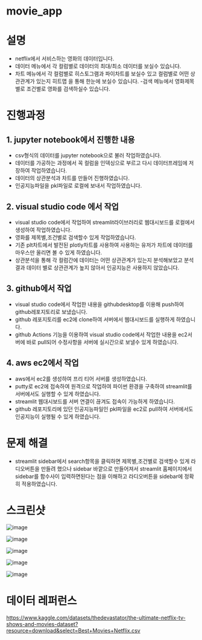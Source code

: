 # movie_app
# 설명
  - netflix에서 서비스하는 영화의 데이터입니다.
  - 데이터 메뉴에서 각 컬럼별로 데이터의 최대/최소 데이터를 보실수 있습니다.
  - 차트 메뉴에서 각 컬럼별로 히스토그램과 파이차트를 보실수 있고 컬럼별로 어떤 상관관계가 있는지 히트맵
    을 통해 한눈에 보실수 있습니다.
   -검색 메뉴에서 영화제목별로 조건별로 영화를 검색하실수 있습니다.
   
# 진행과정

## 1. jupyter notebook에서 진행한 내용

  - csv형식의 데이터를 jupyter notebook으로 불러 작업하였습니다.
  - 데이터를 가공하는 과정에서 꼭 컬럼을 인덱싱으로 부르고 다시 데이터프레임에 저장하여 작업하였습니다.
  - 데이터의 상관분석과 차트를 만들어 진행하였습니다.
  - 인공지능파일을 pkl파일로 로컬에 보내서 작업하였습니다.

## 2. visual studio code 에서 작업

  - visual studio code에서 작업하여 streamlit라이브러리로 웹대시보드를 로컬에서 생성하여 작업하였습니다.
  - 영화를 제목별,조건별로 검색할수 있게 작업하였습니다.
  - 기존 plt차트에서 발전된 plotly차트를 사용하여 사용하는 유저가 차트에 데이터를 마우스만 올리면 볼 수 있게 하였습니다.
  - 상관분석을 통해 각 컬럼간에 데이터는 어떤 상관관계가 있는지 분석해보았고 분석 결과 데이터 별로 상관관계가 높지 않아서 인공지능은 사용하지 않았습니다.

## 3. github에서 작업 
  
   - visual studio code에서 작업한 내용을 githubdesktop를 이용해 push하여 github레포지토리로 보냈습니다.
   - github 레포지토리를 ec2에 clone하여 서버에서 웹대시보드를 실행하게 하였습니다. 
   - github Actions 기능을 이용하여 visual studio code에서 작업한 내용을 ec2서버에 바로 pull되어 수정사항을
     서버에 실시간으로 보낼수 있게 하였습니다.


## 4. aws ec2에서 작업

  - aws에서 ec2를 생성하여 프리 티어 서버를 생성하였습니다.
  - putty로 ec2에 접속하여 원격으로 작업하여 파이썬 환경을 구축하여 streamlit를 서버에서도 실행할 수 있게 하였습니다.
  - streamlit 웹대시보드를 서버 연결이 끊겨도 접속이 가능하게 하였습니다.
  - github 레포지토리에 있던 인공지능파일인 pkl파일을 ec2로 pull하여 서버에서도 인공지능이 실행될 수 있게 하였습니다. 
  
# 문제 해결
  - streamlit sidebar에서 search항목을 클릭하면 제목별,조건별로 검색할수 있게 라디오버튼을 만들려 했으나 sidebar 바깥으로 만들어져서
    streamlit 홈페이지에서 sidebar를 함수사이 입력하면된다는 점을 이해하고 라디오버튼을 sidebar에 정확히 적용하였습니다. 

# 스크린샷
![image](https://user-images.githubusercontent.com/120348521/230259152-c5215b0b-bfc0-4968-bbd1-f69124a2cafa.png)

![image](https://user-images.githubusercontent.com/120348521/230259253-39aba154-4f7d-4c2e-805f-d7258b8a002a.png)

![image](https://user-images.githubusercontent.com/120348521/230259332-961a82ba-a6c2-466f-8fac-f0ea103c4663.png)

![image](https://user-images.githubusercontent.com/120348521/230259405-d8234d4f-c5b5-46d0-82b4-40798b168b8b.png)

![image](https://user-images.githubusercontent.com/120348521/230259529-63dfb49a-0436-4bf3-a627-265fa7d346b2.png)
   
# 데이터 레퍼런스

https://www.kaggle.com/datasets/thedevastator/the-ultimate-netflix-tv-shows-and-movies-dataset?resource=download&select=Best+Movies+Netflix.csv
